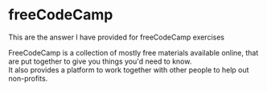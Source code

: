 # freeCodeCamp

This are the answer I have provided for freeCodeCamp exercises

FreeCodeCamp is a collection of mostly free materials available online, that are put together to give you things you'd need to know.  
It also provides a platform to work together with other people to help out non-profits.
